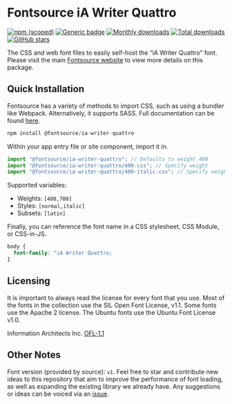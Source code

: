 # Fontsource iA Writer Quattro

[![npm (scoped)](https://img.shields.io/npm/v/@fontsource/ia-writer-quattro?color=brightgreen)](https://www.npmjs.com/package/@fontsource/ia-writer-quattro) [![Generic badge](https://img.shields.io/badge/fontsource-passing-brightgreen)](https://github.com/fontsource/fontsource) [![Monthly downloads](https://badgen.net/npm/dm/@fontsource/ia-writer-quattro)](https://github.com/fontsource/fontsource) [![Total downloads](https://badgen.net/npm/dt/@fontsource/ia-writer-quattro)](https://github.com/fontsource/fontsource) [![GitHub stars](https://img.shields.io/github/stars/fontsource/fontsource.svg?style=social&label=Star)](https://github.com/fontsource/fontsource/stargazers)

The CSS and web font files to easily self-host the “iA Writer Quattro” font. Please visit the main [Fontsource website](https://fontsource.org/fonts/ia-writer-quattro) to view more details on this package.

## Quick Installation

Fontsource has a variety of methods to import CSS, such as using a bundler like Webpack. Alternatively, it supports SASS. Full documentation can be found [here](https://fontsource.org/docs/introduction).

```javascript
npm install @fontsource/ia-writer-quattro
```

Within your app entry file or site component, import it in.

```javascript
import "@fontsource/ia-writer-quattro"; // Defaults to weight 400
import "@fontsource/ia-writer-quattro/400.css"; // Specify weight
import "@fontsource/ia-writer-quattro/400-italic.css"; // Specify weight and style

```

Supported variables:
- Weights: `[400,700]`
- Styles: `[normal,italic]`
- Subsets: `[latin]`

Finally, you can reference the font name in a CSS stylesheet, CSS Module, or CSS-in-JS.

```css
body {
  font-family: "iA Writer Quattro;
}
```

## Licensing
It is important to always read the license for every font that you use.
Most of the fonts in the collection use the SIL Open Font License, v1.1. Some fonts use the Apache 2 license. The Ubuntu fonts use the Ubuntu Font License v1.0.

Information Architects Inc.
[OFL-1.1](https://github.com/iaolo/iA-Fonts/blob/master/iA%20Writer%20Quattro/LICENSE.md)

## Other Notes
Font version (provided by source): `v1`.
Feel free to star and contribute new ideas to this repository that aim to improve the performance of font loading, as well as expanding the existing library we already have. Any suggestions or ideas can be voiced via an [issue](https://github.com/fontsource/fontsource/issues).